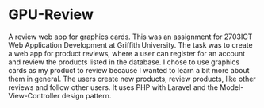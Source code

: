 # GPU-Review
A review web app for graphics cards. This was an assignment for 2703ICT Web Application Development at Griffith University. The task was to create a web app for product reviews, where a user can register for an account and review the products listed in the database. I chose to use graphics cards as my product to review because I wanted to learn a bit more about them in general. The users create new products, review products, like other reviews and follow other users. It uses PHP with Laravel and the Model-View-Controller design pattern. 
